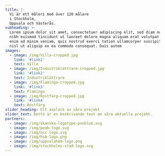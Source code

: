 ```yaml
---
title: |-
  Vi är ett måleri med över 120 målare
  i Stockholm,
  Uppsala och Västerås.
subheading: >-
  Lorem ipsum dolor sit amet, consectetuer adipiscing elit, sed diam nonummy
  nibh euismod tincidunt ut laoreet dolore magna aliquam erat volutpat. Ut wisi
  enim ad minim veniam, quis nostrud exerci tation ullamcorper suscipit lobortis
  nisl ut aliquip ex ea commodo consequat. Duis autem
images:
  - image: /img/Villa-cropped.jpg
    link: '#link1'
    text: Villa
  - image: /img/Industriklättrare-cropped.jpg
    link: '#link2'
    text: Industriklättrare
  - image: /img/Flamingo-cropped.jpg
    link: '#link3'
    text: Flamingo
  - image: /img/Rostfärg-cropped.jpg
    link: '#link4'
    text: Rostfärg
slider_heading: Ett axplock av våra projekt
slider_text: Detta är en beskrivande text om våra aktuella projekt.
partners:
  - image: /img/skanska-logotype-posblue.svg
  - image: /img/peab-logo.svg
  - image: /img/ncc-logo.svg
  - image: /img/hsb-logo.png
  - image: /img/uppsalahem-logo.png
  - image: /img/stockholms-stad-logo.svg
---
```



